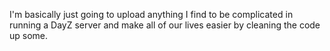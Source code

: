 I'm basically just going to upload anything I find to be complicated in running a DayZ server and make all of our lives easier by cleaning the code up some.
